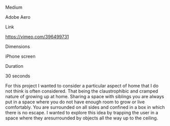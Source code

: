 Medium

Adobe Aero

Link

https://vimeo.com/396499731

Dimensions

iPhone screen

Duration

30 seconds


For this project I wanted to consider a particular aspect of home that I do not think is often considered. That being the claustrophibic and cramped nature of growing up at home. Sharing a space with siblings you are always put in a space where you do not have enough room to grow or live comfortably. You are surrounded on all sides and confined in a box in which there is no escape. I wanted to explore this idea by trapping the user in a space where they aresurrounded by objects all the way up to the ceiling.

